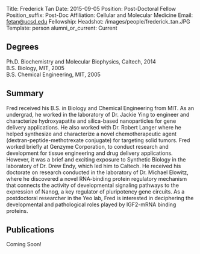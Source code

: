 Title: Frederick Tan
Date: 2015-09-05
Position: Post-Doctoral Fellow
Position_suffix: Post-Doc
Affiliation: Cellular and Molecular Medicine
Email: fetan@ucsd.edu
Fellowship: 
Headshot: /images/people/frederick_tan.JPG
Template: person
alumni_or_current: Current

## Degrees

Ph.D. Biochemistry and Molecular Biophysics, Caltech, 2014<br>
B.S. Biology, MIT, 2005<br>
B.S. Chemical Engineering, MIT, 2005<br>
## Summary
Fred received his B.S. in Biology and Chemical Engineering from MIT. As an undergrad, he worked in the laboratory of Dr. Jackie Ying to engineer and characterize hydroxyapatite and silica-based nanoparticles for gene delivery applications. He also worked with Dr. Robert Langer where he helped synthesize and characterize a novel chemotherapeutic agent (dextran-peptide-methotrexate conjugate) for targeting solid tumors. Fred worked briefly at Genzyme Corporation, to conduct research and development for tissue engineering and drug delivery applications. However, it was a brief and exciting exposure to Synthetic Biology in the laboratory of Dr. Drew Endy, which led him to Caltech. He received his doctorate on research conducted in the laboratory of Dr. Michael Elowitz, where he discovered a novel RNA-binding protein regulatory mechanism that connects the activity of developmental signaling pathways to the expression of Nanog, a key regulator of pluripotency gene circuits. As a postdoctoral researcher in the Yeo lab, Fred is interested in deciphering the developmental and pathological roles played by IGF2-mRNA binding proteins.


## Publications

Coming Soon!
